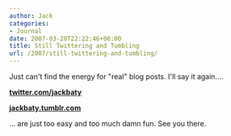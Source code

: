 ```yaml
---
author: Jack
categories:
- Journal
date: 2007-03-28T22:22:46+00:00
title: Still Twittering and Tumbling
url: /2007/still-twittering-and-tumbling/
---
```


Just can't find the energy for "real" blog posts. I'll say it again&#8230;.

**[twitter.com/jackbaty][1]** 

**[jackbaty.tumblr.com][2]** 

&#8230; are just too easy and too much damn fun. See you there.

 [1]: http://twitter.com/jackbaty
 [2]: http://jackbaty.tumblr.com
